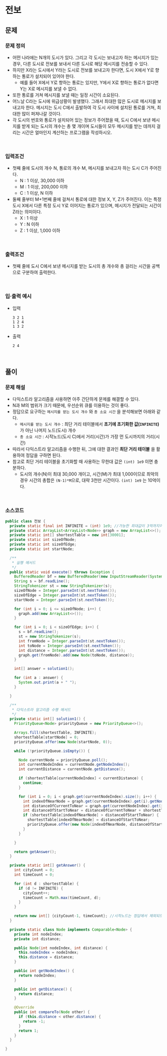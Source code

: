# 전보
## 문제
### 문제 정의

- 어떤 나라에는 N개의 도시가 있다. 그리고 각 도시는 보내고자 하는 메시지가 있는 경우, 다른 도시로 전보를 보내서 다른 도시로 해당 메시지를 전송할 수 있다.
- 하지만 X라는 도시에서 Y라는 도시로 전보를 보내고자 한다면, 도시 X에서 Y로 향하는 통로가 설치되어 있어야 한다.
  - 예를 들어 X에서 Y로 향하는 통로는 있지만, Y에서 X로 향하는 통로가 없다면 Y는 X로 메시지를 보낼 수 없다.
- 또한 통로를 거쳐 메시지를 보낼 때는 일정 시간이 소요된다.
- 어느날 C라는 도시에 위급상황이 발생했다. 그래서 최대한 많은 도시로 메시지를 보내고자 한다. 메시지는 도시 C에서 출발하여 각 도시 사이에 설치된 통로를 거쳐, 최대한 많이 퍼져나갈 것이다.
- 각 도시의 번호와 통로가 설치되어 있는 정보가 주어졌을 때, 도시 C에서 보낸 메시지를 받게 되는 도시의 개수는 총 몇 개이며 도시들이 모두 메시지를 받는 데까지 걸리는 시간은 얼마인지 계산하는 프로그램을 작성하시오.

<br/>

### 입력조건
- 첫째 줄에 도시의 개수 N, 통로의 개수 M, 메시지를 보내고자 하는 도시 C가 주어진다.
    - N : 1 이상, 30,000 이하
    - M : 1 이상, 200,000 이하
    - C : 1 이상, N 이하
- 둘째 줄부터 M+1번째 줄에 걸쳐서 통로에 대한 정보 X, Y, Z가 주어진다. 이는 특정 도시 X에서 다른 특정 도시 Y로 이어지는 통로가 있으며, 메시지가 전달되는 시간이 Z라는 의미이다.
  - X : 1 이상
  - Y : N 이하
  - Z : 1 이상, 1,000 이하

<br/>

### 출력조건
- 첫째 줄에 도시 C에서 보낸 메시지를 받는 도시의 총 개수와 총 걸리는 시간을 공백으로 구분하여 출력한다.

<br/>

### 입·출력 예시
- 입력
  ```text
  3 2 1
  1 2 4
  1 3 2
  ```

- 출력
  ```text
  2 4
  ```

<br/>

## 풀이
### 문제 해설
- 다익스트라 알고리즘을 사용하면 아주 간단하게 문제를 해결할 수 있다.
- N과 M의 범위가 크기 때문에, 우선순위 큐를 이용하는 것이 좋다.
- 정답으로 요구하는 `메시지를 받는 도시 개수` 와 `총 소요 시간` 을 분석해보면 아래와 같다.
  - `메시지를 받는 도시 개수` : 최단 거리 테이블에서 **초기에 초기화한 값(`INFINITE`)** 가 아닌 나머지 노드(도시) 개수
  - `총 소요 시간` : 시작노드(도시 C)에서 거리(시간)가 가장 먼 도시까지의 거리(시간)
- 따라서 다익스트라 알고리즘을 수행한 뒤, 그에 대한 결과인 **최단 거리 테이블** 을 활용하여 정답을 구하면 된다.
- 참고로 최단 거리 테이블을 초기화할 때 사용하는 무한대 값은 `(int) 1e9` 이면 충분하다.
  - 도시의 개수(N)이 최대 30,000 개이고, 시간(M)가 최대 1,000이므로 최악의 경우 시간의 총합은 `(N-1)*M`으로, 대략 3천만 시간이다. `(int) 1e9` 는 10억이다.

<br/>

### 소스코드
```java
public class 전보 {
  private static final int INFINITE = (int) 1e9; //가능한 최대값이 3억까지이므로
  private static ArrayList<ArrayList<Node>> graph = new ArrayList<>();
  private static int[] shortestTable = new int[30001];
  private static int sizeOfNode;
  private static int sizeOfEdge;
  private static int startNode;

  /**
   * 실행 메서드
   */
  public static void execute() throws Exception {
    BufferedReader bf = new BufferedReader(new InputStreamReader(System.in));
    String s = bf.readLine();
    StringTokenizer st = new StringTokenizer(s);
    sizeOfNode = Integer.parseInt(st.nextToken());
    sizeOfEdge = Integer.parseInt(st.nextToken());
    startNode = Integer.parseInt(st.nextToken());

    for (int i = 0; i <= sizeOfNode; i++) {
      graph.add(new ArrayList<>());
    }

    for (int i = 0; i < sizeOfEdge; i++) {
      s = bf.readLine();
      st = new StringTokenizer(s);
      int fromNode = Integer.parseInt(st.nextToken());
      int toNode = Integer.parseInt(st.nextToken());
      int distance = Integer.parseInt(st.nextToken());
      graph.get(fromNode).add(new Node(toNode, distance));
    }

    int[] answer = solution1();

    for (int a : answer) {
      System.out.print(a + " ");
    }

  }

  /**
   * 다익스트라 알고리즘 수행 메서드
   */
  private static int[] solution1() {
    PriorityQueue<Node> priorityQueue = new PriorityQueue<>();

    Arrays.fill(shortestTable, INFINITE);
    shortestTable[startNode] = 0;
    priorityQueue.offer(new Node(startNode, 0));

    while (!priorityQueue.isEmpty()) {

      Node currentNode = priorityQueue.poll();
      int currentNodeIndex = currentNode.getNodeIndex();
      int currentDistance = currentNode.getDistance();

      if (shortestTable[currentNodeIndex] < currentDistance) {
        continue;
      }

      for (int i = 0; i < graph.get(currentNodeIndex).size(); i++) {
        int indexOfNearNode = graph.get(currentNodeIndex).get(i).getNodeIndex();
        int distanceOfCurrentToNear = graph.get(currentNodeIndex).get(i).getDistance();
        int distanceOfStartToNear = distanceOfCurrentToNear + shortestTable[currentNodeIndex];
        if (shortestTable[indexOfNearNode] > distanceOfStartToNear) {
          shortestTable[indexOfNearNode] = distanceOfStartToNear;
          priorityQueue.offer(new Node(indexOfNearNode, distanceOfStartToNear));
        }
      }

    }

    return getAnswer();
  }

  private static int[] getAnswer() {
    int cityCount = 0;
    int timeCount = 0;

    for (int d : shortestTable) {
      if (d != INFINITE) {
        cityCount++;
        timeCount = Math.max(timeCount, d);
      }
    }

    return new int[] {cityCount-1, timeCount}; //시작노드는 정답에서 제외되므로 '-1'
  }

  private static class Node implements Comparable<Node> {
    private int nodeIndex;
    private int distance;

    public Node(int nodeIndex, int distance) {
      this.nodeIndex = nodeIndex;
      this.distance = distance;
    }

    public int getNodeIndex() {
      return nodeIndex;
    }

    public int getDistance() {
      return distance;
    }

    @Override
    public int compareTo(Node other) {
      if (this.distance < other.distance) {
        return -1;
      }
      return 1;
    }
  }

}

```